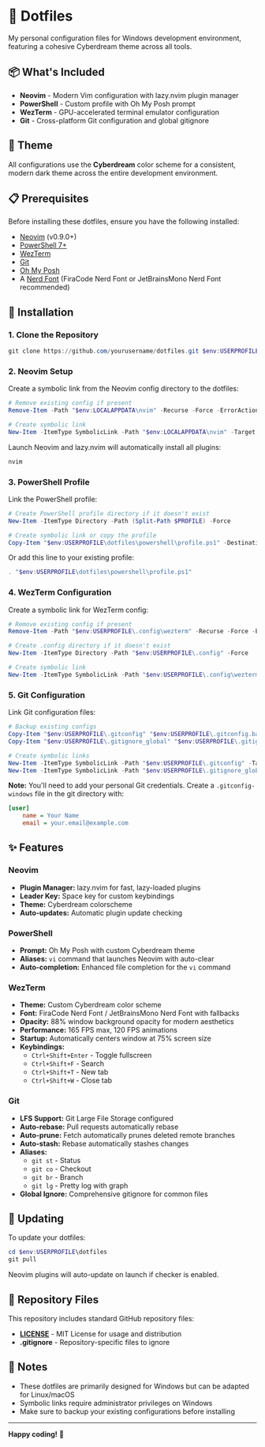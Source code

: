 # 🚀 Dotfiles

My personal configuration files for Windows development environment, featuring a cohesive Cyberdream theme across all tools.

## 📦 What's Included

- **Neovim** - Modern Vim configuration with lazy.nvim plugin manager
- **PowerShell** - Custom profile with Oh My Posh prompt
- **WezTerm** - GPU-accelerated terminal emulator configuration
- **Git** - Cross-platform Git configuration and global gitignore

## 🎨 Theme

All configurations use the **Cyberdream** color scheme for a consistent, modern dark theme across the entire development environment.

## 📋 Prerequisites

Before installing these dotfiles, ensure you have the following installed:

- [Neovim](https://neovim.io/) (v0.9.0+)
- [PowerShell 7+](https://github.com/PowerShell/PowerShell)
- [WezTerm](https://wezfurlong.org/wezterm/)
- [Git](https://git-scm.com/)
- [Oh My Posh](https://ohmyposh.dev/)
- A [Nerd Font](https://www.nerdfonts.com/) (FiraCode Nerd Font or JetBrainsMono Nerd Font recommended)

## 🔧 Installation

### 1. Clone the Repository

```powershell
git clone https://github.com/yourusername/dotfiles.git $env:USERPROFILE\dotfiles
```

### 2. Neovim Setup

Create a symbolic link from the Neovim config directory to the dotfiles:

```powershell
# Remove existing config if present
Remove-Item -Path "$env:LOCALAPPDATA\nvim" -Recurse -Force -ErrorAction SilentlyContinue

# Create symbolic link
New-Item -ItemType SymbolicLink -Path "$env:LOCALAPPDATA\nvim" -Target "$env:USERPROFILE\dotfiles\nvim"
```

Launch Neovim and lazy.nvim will automatically install all plugins:

```powershell
nvim
```

### 3. PowerShell Profile

Link the PowerShell profile:

```powershell
# Create PowerShell profile directory if it doesn't exist
New-Item -ItemType Directory -Path (Split-Path $PROFILE) -Force

# Create symbolic link or copy the profile
Copy-Item "$env:USERPROFILE\dotfiles\powershell\profile.ps1" -Destination $PROFILE
```

Or add this line to your existing profile:

```powershell
. "$env:USERPROFILE\dotfiles\powershell\profile.ps1"
```

### 4. WezTerm Configuration

Create a symbolic link for WezTerm config:

```powershell
# Remove existing config if present
Remove-Item -Path "$env:USERPROFILE\.config\wezterm" -Recurse -Force -ErrorAction SilentlyContinue

# Create .config directory if it doesn't exist
New-Item -ItemType Directory -Path "$env:USERPROFILE\.config" -Force

# Create symbolic link
New-Item -ItemType SymbolicLink -Path "$env:USERPROFILE\.config\wezterm" -Target "$env:USERPROFILE\dotfiles\wezterm"
```

### 5. Git Configuration

Link Git configuration files:

```powershell
# Backup existing configs
Copy-Item "$env:USERPROFILE\.gitconfig" "$env:USERPROFILE\.gitconfig.backup" -ErrorAction SilentlyContinue
Copy-Item "$env:USERPROFILE\.gitignore_global" "$env:USERPROFILE\.gitignore_global.backup" -ErrorAction SilentlyContinue

# Create symbolic links
New-Item -ItemType SymbolicLink -Path "$env:USERPROFILE\.gitconfig" -Target "$env:USERPROFILE\dotfiles\git\.gitconfig" -Force
New-Item -ItemType SymbolicLink -Path "$env:USERPROFILE\.gitignore_global" -Target "$env:USERPROFILE\dotfiles\git\.gitignore_global" -Force
```

**Note:** You'll need to add your personal Git credentials. Create a `.gitconfig-windows` file in the git directory with:

```ini
[user]
    name = Your Name
    email = your.email@example.com
```

## ✨ Features

### Neovim
- **Plugin Manager:** lazy.nvim for fast, lazy-loaded plugins
- **Leader Key:** Space key for custom keybindings
- **Theme:** Cyberdream colorscheme
- **Auto-updates:** Automatic plugin update checking

### PowerShell
- **Prompt:** Oh My Posh with custom Cyberdream theme
- **Aliases:** `vi` command that launches Neovim with auto-clear
- **Auto-completion:** Enhanced file completion for the `vi` command

### WezTerm
- **Theme:** Custom Cyberdream color scheme
- **Font:** FiraCode Nerd Font / JetBrainsMono Nerd Font with fallbacks
- **Opacity:** 88% window background opacity for modern aesthetics
- **Performance:** 165 FPS max, 120 FPS animations
- **Startup:** Automatically centers window at 75% screen size
- **Keybindings:**
  - `Ctrl+Shift+Enter` - Toggle fullscreen
  - `Ctrl+Shift+F` - Search
  - `Ctrl+Shift+T` - New tab
  - `Ctrl+Shift+W` - Close tab

### Git
- **LFS Support:** Git Large File Storage configured
- **Auto-rebase:** Pull requests automatically rebase
- **Auto-prune:** Fetch automatically prunes deleted remote branches
- **Auto-stash:** Rebase automatically stashes changes
- **Aliases:**
  - `git st` - Status
  - `git co` - Checkout
  - `git br` - Branch
  - `git lg` - Pretty log with graph
- **Global Ignore:** Comprehensive gitignore for common files

## 🔄 Updating

To update your dotfiles:

```powershell
cd $env:USERPROFILE\dotfiles
git pull
```

Neovim plugins will auto-update on launch if checker is enabled.

## 📄 Repository Files

This repository includes standard GitHub repository files:

- **[LICENSE](LICENSE)** - MIT License for usage and distribution
- **.gitignore** - Repository-specific files to ignore

## 📝 Notes

- These dotfiles are primarily designed for Windows but can be adapted for Linux/macOS
- Symbolic links require administrator privileges on Windows
- Make sure to backup your existing configurations before installing

---

**Happy coding!** 🎉
